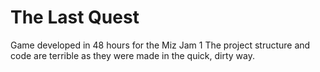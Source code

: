 # The Last Quest
 Game developed in 48 hours for the Miz Jam 1
The project structure and code are terrible as they were made in the quick, dirty way.
